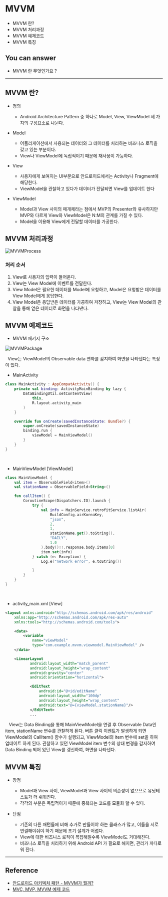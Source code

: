 # MVVM
<!--Table of Contents-->
- MVVM 란?
- MVVM 처리과정
- MVVM 예제코드
- MVVM 특징

<!-- 어떤 질문을 대답할 수 있어야 하는지-->
## You can answer
- MVVM 란 무엇인가요 ?

<!--Contents-->

---
## MVVM 란?
- 정의
  * Android Architecture Pattern 중 하나로 Model, View, ViewModel 세 가지의 구성요소로 나뉜다.

- Model
  * 어플리케이션에서 사용되는 데이터와 그 데이터를 처리하는 비즈니스 로직을 갖고 있는 부분이다.
  * View나 ViewModel에 독립적이기 때문에 재사용이 가능하다.

- View
  * 사용자에게 보여지는 UI부분으로 안드로이드에서는 Activity나 Fragment에 해당한다.
  * ViewModel을 관찰하고 있다가 데이터가 전달되면 View를 업데이트 한다

- ViewModel
  * Model과 View 사이의 매개체라는 점에서 MVP의 Presenter와 유사하지만 MVP와 다르게 View와 ViewModel은 N:M의 관계를 가질 수 있다.
  * Model을 이용해 View에게 전달할 데이터를 가공한다.

## MVVM 처리과정
  ![MVVMProcess](./img/MVVMProcess.png)
  ### 처리 순서
  1) View로 사용자의 입력이 들어온다.
  2) View는 View Model에 이벤트를 전달한다.
  3) View Model은 필요한 데이터를 Model에 요청하고, Model은 요청받은 데이터를 View Model에게 응답한다.
  4) View Model은 응답받은 데이터를 가공하여 저장하고, View는 View Model의 관찰을 통해 얻은 데이터로 화면을 나타낸다.

## MVVM 예제코드
  - MVVM 패키지 구조  
  
  ![MVVMPackage](./img/MVVMPackage.png)

  &nbsp;&nbsp;View는 ViewModel의 Observable data 변화를 감지하여 화면을 나타낸다는 특징이 있다.
  <br>

- MainActivity
```Kotlin
class MainActivity : AppCompatActivity() {
    private val binding: ActivityMainBinding by lazy {
        DataBindingUtil.setContentView(
            this,
            R.layout.activity_main
        )
    }

    override fun onCreate(savedInstanceState: Bundle?) {
        super.onCreate(savedInstanceState)
        binding.run {
            viewModel = MainViewModel()
        }
    }
}
```
<br>

- MainViewModel [ViewModel]
```Kotlin
class MainViewModel {
    val item = ObservableField<item>()
    val stationName = ObservableField<String>()

    fun callItem() {
        CoroutineScope(Dispatchers.IO).launch {
            try {
                val info = MainService.retrofitService.listAir(
                    BuildConfig.airKoreaKey,
                    "json",
                    2,
                    1,
                    stationName.get().toString(),
                    "DAILY",
                    1.0
                ).body()!!.response.body.items[0]
                item.set(info)
            } catch (e: Exception) {
                Log.e("network error", e.toString())

            }
        }
    }
}
```
<br>

- activity_main.xml [View]
```xml
<layout xmlns:android="http://schemas.android.com/apk/res/android"
    xmlns:app="http://schemas.android.com/apk/res-auto"
    xmlns:tools="http://schemas.android.com/tools">

    <data>
        <variable
            name="viewModel"
            type="com.example.mvvm.viewmodel.MainViewModel" />
    </data>

    <LinearLayout
           android:layout_width="match_parent"
           android:layout_height="wrap_content"
           android:gravity="center"
           android:orientation="horizontal">

           <EditText
               android:id="@+id/editName"
               android:layout_width="100dp"
               android:layout_height="wrap_content"
               android:text="@={viewModel.stationName}"/>
           </EditText>
           ...
```
  &nbsp;&nbsp; View는 Data Binding을 통해 MainViewModel을 연결 후 Observable Data인 item, stationName 변수를 관찰하게 된다.
  버튼 클릭 이벤트가 발생하게 되면 ViewModel의 CallItem() 함수가 실행되고, ViewModel의 item 변수에 set을 하여 업데이트 하게 된다.
  관찰하고 있던 ViewModel item 변수의 상태 변경을 감지하여 Data Binding 되어 있던 View를 갱신하여, 화면을 나타낸다.



## MVVM 특징
  - 장점
    * Model과 View 사이, ViewModel과 View 사이의 의존성이 없으므로 유닛테스트가 더 쉬워진다.
    * 각각의 부분은 독립적이기 때문에 중복되는 코드를 모듈화 할 수 있다.

  - 단점
    * 기존의 다른 패턴들에 비해 추가로 만들어야 하는 클래스가 많고, 이들을 서로 연결해야줘야 하기 때문에 초기 설계가 어렵다.
    * View에 대한 비즈니스 로직이 복잡해질수록 ViewModel도 거대해진다.
    * 비즈니스 로직을 처리하기 위해 Android API 가 필요로 해지면, 관리가 까다로워 진다.

---
## Reference
- [안드로이드 아키텍처 패턴 - MVVM가 뭘까?](https://velog.io/@jojo_devstory/%EC%95%88%EB%93%9C%EB%A1%9C%EC%9D%B4%EB%93%9C-%EC%95%84%ED%82%A4%ED%85%8D%EC%B2%98-%ED%8C%A8%ED%84%B4-MVVM%EC%9D%B4-%EB%AD%98%EA%B9%8C)
- [MVC, MVP, MVVM 예제 코드](https://github.com/rkdmf1026/AndroidArchitectureTest)
